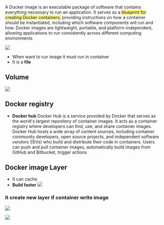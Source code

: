 A Docker image is an executable package of software that contains everything necessary to run an application. It serves as a <span style="background:#fff88f">blueprint for creating Docker containers,</span> providing instructions on how a container should be instantiated, including which software components will run and how. Docker images are lightweight, portable, and platform-independent, allowing applications to run consistently across different computing environments

![](https://i.imgur.com/hKLVhHF.png)

- When want to run image it must run in container
- It is a **file**

## Volume
![](https://i.imgur.com/qmf3zJP.png)


## Docker registry
- **Docker hub**
	Docker Hub is a service provided by Docker that serves as the world's largest repository of container images. It acts as a container registry where developers can find, use, and share container images. Docker Hub hosts a wide array of content sources, including container community developers, open source projects, and independent software vendors (ISVs) who build and distribute their code in containers. Users can push and pull container images, automatically build images from GitHub and Bitbucket, trigger actions


## Docker image Layer
- It can cache 
- **Build faster**
![](https://i.imgur.com/yncHvWP.png)



### It create new layer if container write image
![](https://i.imgur.com/isD2fRl.png)


![](https://i.imgur.com/ro9OTX3.png)
